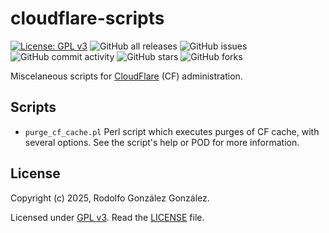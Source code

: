 # cloudflare-scripts

[![License: GPL v3](https://img.shields.io/badge/License-GPLv3-blue.svg)](https://www.gnu.org/licenses/gpl-3.0)
![GitHub all releases](https://img.shields.io/github/downloads/rgglez/cloudflare-scripts/total) 
![GitHub issues](https://img.shields.io/github/issues/rgglez/cloudflare-scripts) 
![GitHub commit activity](https://img.shields.io/github/commit-activity/y/rgglez/cloudflare-scripts)
![GitHub stars](https://img.shields.io/github/stars/rgglez/cloudflare-scripts?style=social)
![GitHub forks](https://img.shields.io/github/forks/rgglez/cloudflare-scripts?style=social)

Miscelaneous scripts for [CloudFlare](https://cloudflare.com) (CF) administration.

## Scripts

* ```purge_cf_cache.pl``` Perl script which executes purges of CF cache, with several options. See the script's help or POD for more information.

## License

Copyright (c) 2025, Rodolfo González González.

Licensed under [GPL v3](https://www.gnu.org/licenses/gpl-3.0.en.html). Read the [LICENSE](LICENSE) file.
